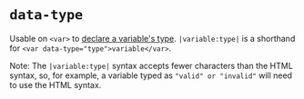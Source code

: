 # `data-type`

Usable on `<var>` to [declare a variable's type](giving-variables-data-types). `|variable:type|` is a shorthand for `<var data-type="type">variable</var>`.

Note: The `|variable:type|` syntax accepts fewer characters than the HTML syntax, so, for example, a variable typed as `"valid" or "invalid"` will need to use the HTML syntax.